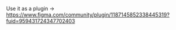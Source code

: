 Use it as a plugin → https://www.figma.com/community/plugin/1187145852338445319?fuid=959431724347702403

